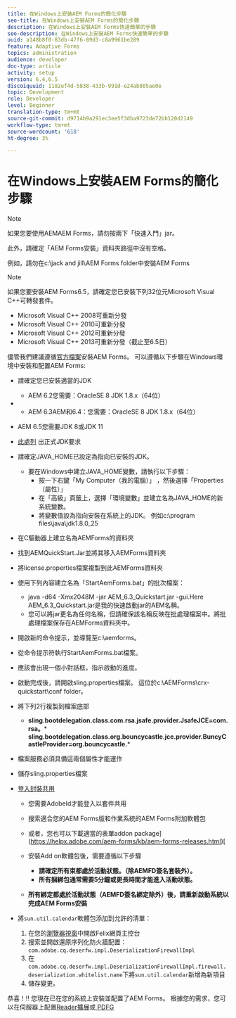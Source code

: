 ```yaml
---
title: 在Windows上安裝AEM Forms的簡化步驟
seo-title: 在Windows上安裝AEM Forms的簡化步驟
description: 在Windows上安裝AEM Forms快速簡單的步驟
seo-description: 在Windows上安裝AEM Forms快速簡單的步驟
uuid: a148b8f0-83db-47f6-89d3-c8a9961be289
feature: Adaptive Forms
topics: administration
audience: developer
doc-type: article
activity: setup
version: 6.4,6.5
discoiquuid: 1182ef4d-5838-433b-991d-e24ab805ae0e
topic: Development
role: Developer
level: Beginner
translation-type: tm+mt
source-git-commit: d9714b9a291ec3ee5f3dba9723de72bb120d2149
workflow-type: tm+mt
source-wordcount: '618'
ht-degree: 3%

---
```



# 在Windows上安裝AEM Forms的簡化步驟

>[!NOTE]
>
>如果您要使用AEMAEM Forms，請勿按兩下「快速入門」jar。
>
>此外，請確定「AEM Forms安裝」資料夾路徑中沒有空格。
>
>例如，請勿在c:\jack and jill\AEM Forms folder中安裝AEM Forms

>[!NOTE]
>
>如果您要安裝AEM Forms6.5，請確定您已安裝下列32位元Microsoft Visual C++可轉發套件。
>
>* Microsoft Visual C++ 2008可重新分發
>* Microsoft Visual C++ 2010可重新分發
>* Microsoft Visual C++ 2012可重新分發
>* Microsoft Visual C++ 2013可重新分發（截止至6.5日）


儘管我們建議遵循[官方檔案](https://helpx.adobe.com/tw/experience-manager/6-3/forms/using/installing-configuring-aem-forms-osgi.html)安裝AEM Forms。 可以遵循以下步驟在Windows環境中安裝和配置AEM Forms:

* 請確定您已安裝適當的JDK
   * AEM 6.2您需要：OracleSE 8 JDK 1.8.x（64位）
* 
   * AEM 6.3AEM和6.4：您需要：OracleSE 8 JDK 1.8.x（64位）
* AEM 6.5您需要JDK 8或JDK 11
* [此處列](https://helpx.adobe.com/experience-manager/6-3/sites/deploying/using/technical-requirements.html) 出正式JDK要求
* 請確定JAVA_HOME已設定為指向已安裝的JDK。
   * 要在Windows中建立JAVA_HOME變數，請執行以下步驟：
      * 按一下右鍵「My Computer（我的電腦）」 ，然後選擇「Properties（屬性）」
      * 在「高級」頁籤上，選擇「環境變數」並建立名為JAVA_HOME的新系統變數。
      * 將變數值設為指向安裝在系統上的JDK。 例如c:\program files\java\jdk1.8.0_25

* 在C驅動器上建立名為AEMForms的資料夾
* 找到AEMQuickStart.Jar並將其移入AEMForms資料夾
* 將license.properties檔案複製到此AEMForms資料夾
* 使用下列內容建立名為「StartAemForms.bat」的批次檔案：
   * java -d64 -Xmx2048M -jar AEM_6.3_Quickstart.jar -gui.Here AEM_6.3_Quickstart.jar是我的快速啟動jar的AEM名稱。
   * 您可以將jar更名為任何名稱，但請確保該名稱反映在批處理檔案中。將批處理檔案保存在AEMForms資料夾中。

* 開啟新的命令提示，並導覽至c:\aemforms。

* 從命令提示符執行StartAemForms.bat檔案。

* 應該會出現一個小對話框，指示啟動的進度。

* 啟動完成後，請開啟sling.properties檔案。 這位於c:\AEMForms\crx-quickstart\conf folder。

* 將下列2行複製到檔案底部
   * **sling.bootdelegation.class.com.rsa.jsafe.provider.JsafeJCE=com.rsa。*** **sling.bootdelegation.class.org.bouncycastle.jce.provider.BuncyCastleProvider=org.bouncycastle.***
* 檔案服務必須具備這兩個屬性才能運作
* 儲存sling.properties檔案

* [登入封裝共用 ](http://localhost:4502/crx/packageshare/login.html)

   * 您需要AdobeId才能登入以套件共用
   * 搜索適合您的AEM Forms版和作業系統的AEM Forms附加軟體包
   * 或者，您也可以下載適當的表單addon package](https://helpx.adobe.com/aem-forms/kb/aem-forms-releases.html)[
   * 安裝Add on軟體包後，需要遵循以下步驟

      * **請確定所有束都處於活動狀態。（除AEMFD簽名套裝外）。**
      * **所有捆綁包通常需要5分鐘或更長時間才能進入活動狀態。**
   * **所有綁定都處於活動狀態（AEMFD簽名綁定除外）後，請重新啟動系統以完成AEM Forms安裝**


* 將`sun.util.calendar`軟體包添加到允許的清單：

   1. 在您的[瀏覽器視窗](http://localhost:4502/system/console/configMgr)中開啟Felix網頁主控台
   2. 搜索並開啟還原序列化防火牆配置：`com.adobe.cq.deserfw.impl.DeserializationFirewallImpl`
   3. 在`com.adobe.cq.deserfw.impl.DeserializationFirewallImpl.firewall.deserialization.whitelist.name`下將`sun.util.calendar`新增為新項目
   4. 儲存變更。

恭喜！!! 您現在已在您的系統上安裝並配置了AEM Forms。
根據您的需求，您可以在伺服器上配置[Reader擴展](https://helpx.adobe.com/experience-manager/6-3/forms/using/configuring-document-services.html)或[ PDFG](https://helpx.adobe.com/experience-manager/6-3/forms/using/install-configure-pdf-generator.html)
